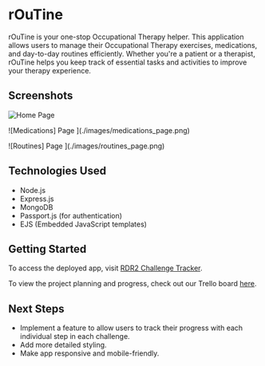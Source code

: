 # rOuTine
rOuTine is your one-stop Occupational Therapy helper. This application allows users to manage their Occupational Therapy exercises, medications, and day-to-day routines efficiently. Whether you're a patient or a therapist, rOuTine helps you keep track of essential tasks and activities to improve your therapy experience.

## Screenshots
![Home Page ](./images/home_page.png)

![Medications] Page ](./images/medications_page.png)

![Routines] Page ](./images/routines_page.png)

## Technologies Used
- Node.js
- Express.js
- MongoDB
- Passport.js (for authentication)
- EJS (Embedded JavaScript templates)

## Getting Started
To access the deployed app, visit [RDR2 Challenge Tracker](https://rdr2-challenge-tracker-8ec636c341dc.herokuapp.com/).

To view the project planning and progress, check out our Trello board [here](https://trello.com/b/MZdxPx1Y/project-2-rdr2-challenge-tracker).

## Next Steps
- Implement a feature to allow users to track their progress with each individual step in each challenge.
- Add more detailed styling.
- Make app responsive and mobile-friendly.
